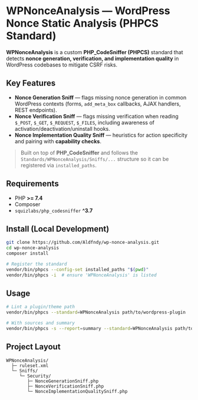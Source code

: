 # WPNonceAnalysis — WordPress Nonce Static Analysis (PHPCS Standard)

**WPNonceAnalysis** is a custom **PHP_CodeSniffer (PHPCS)** standard that detects **nonce generation, verification, and implementation quality** in WordPress codebases to mitigate CSRF risks.

## Key Features
- **Nonce Generation Sniff** — flags missing nonce generation in common WordPress contexts (forms, `add_meta_box` callbacks, AJAX handlers, REST endpoints).
- **Nonce Verification Sniff** — flags missing verification when reading `$_POST`, `$_GET`, `$_REQUEST`, `$_FILES`, including awareness of activation/deactivation/uninstall hooks.
- **Nonce Implementation Quality Sniff** — heuristics for action specificity and pairing with **capability checks**.

> Built on top of **PHP_CodeSniffer** and follows the `Standards/WPNonceAnalysis/Sniffs/...` structure so it can be registered via `installed_paths`.

## Requirements
- PHP **>= 7.4**
- Composer
- `squizlabs/php_codesniffer` **^3.7**

## Install (Local Development)
```bash
git clone https://github.com/Aldfndy/wp-nonce-analysis.git
cd wp-nonce-analysis
composer install

# Register the standard
vendor/bin/phpcs --config-set installed_paths "$(pwd)"
vendor/bin/phpcs -i  # ensure 'WPNonceAnalysis' is listed
```

## Usage
```bash
# Lint a plugin/theme path
vendor/bin/phpcs --standard=WPNonceAnalysis path/to/wordpress-plugin

# With sources and summary
vendor/bin/phpcs -s --report=summary --standard=WPNonceAnalysis path/to/wordpress-plugin
```

## Project Layout
```
WPNonceAnalysis/
  ├─ ruleset.xml
  └─ Sniffs/
     └─ Security/
        ├─ NonceGenerationSniff.php
        ├─ NonceVerificationSniff.php
        └─ NonceImplementationQualitySniff.php
```
